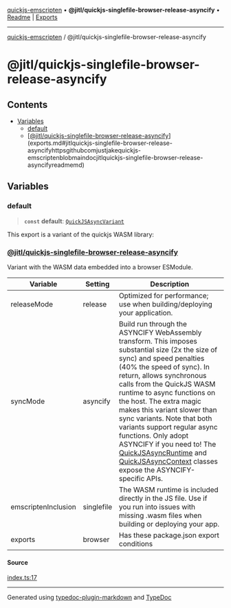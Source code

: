 [quickjs-emscripten](../../packages.md) • **@jitl/quickjs-singlefile-browser-release-asyncify** • [Readme](README.md) \| [Exports](exports.md)

***

[quickjs-emscripten](../../packages.md) / @jitl/quickjs-singlefile-browser-release-asyncify

# @jitl/quickjs-singlefile-browser-release-asyncify

## Contents

- [Variables](exports.md#variables)
  - [default](exports.md#default)
  - [[@jitl/quickjs-singlefile-browser-release-asyncify](https://github.com/justjake/quickjs-emscripten/blob/main/doc/@jitl/quickjs-singlefile-browser-release-asyncify/README.md)](exports.md#jitlquickjs-singlefile-browser-release-asyncifyhttpsgithubcomjustjakequickjs-emscriptenblobmaindocjitlquickjs-singlefile-browser-release-asyncifyreadmemd)

## Variables

### default

> **`const`** **default**: [`QuickJSAsyncVariant`](../../quickjs-emscripten/interfaces/QuickJSAsyncVariant.md)

This export is a variant of the quickjs WASM library:
### [@jitl/quickjs-singlefile-browser-release-asyncify](https://github.com/justjake/quickjs-emscripten/blob/main/doc/@jitl/quickjs-singlefile-browser-release-asyncify/README.md)

Variant with the WASM data embedded into a browser ESModule.

| Variable            |    Setting                     |    Description    |
| --                  | --                             | --                |
| releaseMode         | release         | Optimized for performance; use when building/deploying your application. |
| syncMode            | asyncify            | Build run through the ASYNCIFY WebAssembly transform. This imposes substantial size (2x the size of sync) and speed penalties (40% the speed of sync). In return, allows synchronous calls from the QuickJS WASM runtime to async functions on the host. The extra magic makes this variant slower than sync variants. Note that both variants support regular async functions. Only adopt ASYNCIFY if you need to! The [QuickJSAsyncRuntime](https://github.com/justjake/quickjs-emscripten/blob/main/doc/quickjs-emscripten/classes/QuickJSAsyncRuntime.md) and [QuickJSAsyncContext](https://github.com/justjake/quickjs-emscripten/blob/main/doc/quickjs-emscripten/classes/QuickJSAsyncContext.md) classes expose the ASYNCIFY-specific APIs. |
| emscriptenInclusion | singlefile | The WASM runtime is included directly in the JS file. Use if you run into issues with missing .wasm files when building or deploying your app. |
| exports             | browser                  | Has these package.json export conditions |

#### Source

[index.ts:17](https://github.com/justjake/quickjs-emscripten/blob/main/packages/variant-quickjs-singlefile-browser-release-asyncify/src/index.ts#L17)

***

Generated using [typedoc-plugin-markdown](https://www.npmjs.com/package/typedoc-plugin-markdown) and [TypeDoc](https://typedoc.org/)
